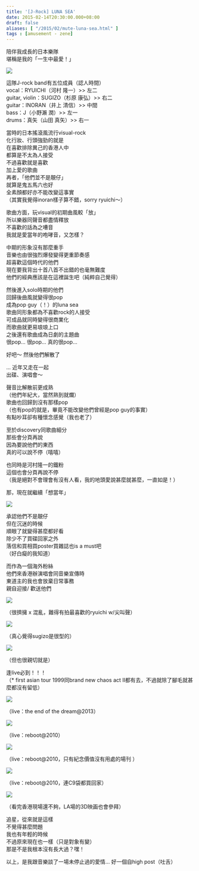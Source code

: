 ```yaml
---
title: '[J-Rock] LUNA SEA'
date: 2015-02-14T20:30:00.000+08:00
draft: false
aliases: [ "/2015/02/mute-luna-sea.html" ]
tags : [amusement - zene]
---
```


陪伴我成長的日本樂隊  
堪稱是我的「一生中最愛！」  

[![](https://farm8.staticflickr.com/7361/16468894365_9e997b3b8b_z.jpg)](https://farm8.staticflickr.com/7361/16468894365_9e997b3b8b_z.jpg)

這隊J-rock band有五位成員（認人時間）  
vocal：RYUICHI（河村 隆一）>> 左二  
guitar, violin：SUGIZO（杉原 康弘）\>> 右二  
guitar：INORAN（井上 清信）\>> 中間  
bass：J（小野瀨 潤）\>> 左一  
drums：真矢（山田 真矢）\>> 右一  

  

當時的日本搖滾風流行visual-rock  
化行妝、行頭強勁的就是  
在喜歡排除異己的香港人中  
都算是不太為人接受  
不過喜歡就是喜歡  
加上愛的歌曲  
再者，「他們並不是靚仔」  
就算是鬼五馬六也好  
全素顏都好亦不能改變這事實  
（其實我覺得inoran樣子算不錯，sorry ryuichi～）  
  
歌曲方面，玩visual的初期曲風較「放」  
所以樂器同聲音都盡情釋放  
不喜歡的話為之嘈音  
我就是愛當年的咆哮音，又怎樣？  
  
中期的形象沒有那麼重手  
音樂也由很強烈爆發變得更重節奏感  
超喜歡這個時代的他們  
現在要我背出十首八首不出錯的也毫無難度  
他們的經典應該是在這裡誕生吧（純粹自己覺得）  
  
然後進入solo時期的他們  
回歸後曲風就變得很pop  
成為pop guy（！）的luna sea  
歌曲同形象都為不喜歡rock的人接受  
可成品就同時變得很商業化  
而歌曲就更易琅琅上口  
之後還有歌曲成為日劇的主題曲  
很pop... 很pop... 真的很pop...  
  
好吧～ 然後他們解散了  
  
... 近年又走在一起  
出碟、演唱會～  
  
聲音比解散前更成熟  
（他們年紀大，當然熟到就爛）  
歌曲也回歸到沒有那樣pop  
（也有pop的就是，畢竟不能改變他們曾經是pop guy的事實）  
有點吵耳卻有種懷念感覺（我也老了）  
  
至於discovery同歌曲細分  
那些會分頁再說  
因為要說他們的東西  
真的可以說不停（嘻嘻）  
  
也同時是河村隆一的鐵粉  
這個也會分頁再說不停  
（我是絕對不會理會有沒有人看，我的地頭愛說甚麼就甚麼，一直如是！）  
  
那，現在就繼續「想當年」  

[![](https://farm8.staticflickr.com/7402/15848812393_09e544d314_z.jpg)](https://farm8.staticflickr.com/7402/15848812393_09e544d314_z.jpg)

承認他們不是靚仔  
但在沉迷的時候  
順眼了就變得甚麼都好看  
除少不了買碟回家之外  
落信和買相買poster買雜誌也is a must吧  
（好白癡的我知道）  
  
而作為一個海外粉絲  
他們來香港辦演唱會同音樂宣傳時  
東道主的我也會放棄日常事務  
親自迎接/ 歡送他們  

[![](https://farm9.staticflickr.com/8585/16437903586_9bded398b2_z.jpg)](https://farm9.staticflickr.com/8585/16437903586_9bded398b2_z.jpg)

（很擠擁 x 混亂，難得有拍最喜歡的ryuichi w/尖叫聲）  

[![](https://farm8.staticflickr.com/7374/15843807773_8c44ec509d_z.jpg)](https://farm8.staticflickr.com/7374/15843807773_8c44ec509d_z.jpg)

（真心覺得sugizo是很型的）  

[![](https://farm8.staticflickr.com/7334/16277663319_655db46e16_z.jpg)](https://farm8.staticflickr.com/7334/16277663319_655db46e16_z.jpg)

（但也很親切就是）  
  
逢live必到！！！  
（\* first asian tour 1999同brand new chaos act II都有去，不過就除了腳毛就甚麼都沒有留低）  

[![](https://farm4.staticflickr.com/3796/12851431193_f4fe314e33_z.jpg)](https://farm4.staticflickr.com/3796/12851431193_f4fe314e33_z.jpg)

（live：the end of the dream@2013）  

[![](https://farm8.staticflickr.com/7600/16738024401_413fa0232c_z.jpg)](https://farm8.staticflickr.com/7600/16738024401_413fa0232c_z.jpg)

（live：reboot@2010）  

[![](https://farm8.staticflickr.com/7338/16438001346_d279285d38_z.jpg)](https://farm8.staticflickr.com/7338/16438001346_d279285d38_z.jpg)

（live：reboot@2010，只有紀念價值沒有用處的場刊 ）  

[![](https://farm4.staticflickr.com/3670/12851448643_9092fffbbd_z.jpg)](https://farm4.staticflickr.com/3670/12851448643_9092fffbbd_z.jpg)

（live：reboot@2010，連C9袋都買回家）  

[![](https://farm8.staticflickr.com/7452/15843974523_786b6b7f6c_z.jpg)](https://farm8.staticflickr.com/7452/15843974523_786b6b7f6c_z.jpg)

（看完香港現場還不夠，LA場的3D映画也會參拜）  
  
追星，從來就是這樣  
不覺得甚麼問題  
我也有年輕的時候  
不過原來現在也一樣（只是對象有變）  
那是不是我根本沒有長大過？嘿！  
  
  
以上，是我跟音樂談了一場未停止過的愛情... 好一個自high post（吐舌）